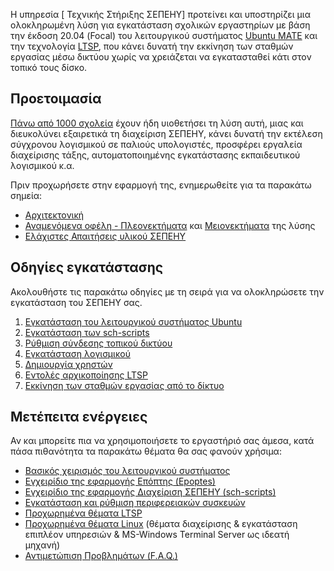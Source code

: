 Η υπηρεσία \[ Τεχνικής Στήριξης ΣΕΠΕΗΥ\] προτείνει και υποστηρίζει μια
ολοκληρωμένη λύση για εγκατάσταση σχολικών εργαστηρίων με βάση την
έκδοση 20.04 (Focal) του λειτουργικού συστήματος [Ubuntu
MATE](https://ubuntu-mate.org/) και την τεχνολογία
[LTSP](https://ltsp.org), που κάνει δυνατή την εκκίνηση των σταθμών
εργασίας μέσω δικτύου χωρίς να χρειάζεται να εγκατασταθεί κάτι στον
τοπικό τους δίσκο.

## Προετοιμασία

[Πάνω από 1000 σχολεία](Linux/LTSP/Προχωρημένα/Χάρτης "wikilink") έχουν
ήδη υιοθετήσει τη λύση αυτή, μιας και διευκολύνει εξαιρετικά τη
διαχείριση ΣΕΠΕΗΥ, κάνει δυνατή την εκτέλεση σύγχρονου
λογισμικού σε παλιούς υπολογιστές, προσφέρει εργαλεία
διαχείρισης τάξης, αυτοματοποιημένης εγκατάστασης εκπαιδευτικού
λογισμικού κ.α.

Πριν προχωρήσετε στην εφαρμογή της, ενημερωθείτε για τα παρακάτω σημεία:

  - [Αρχιτεκτονική](Linux/LTSP/Αρχιτεκτονική "wikilink")
  - [Αναμενόμενα οφέλη -
    Πλεονεκτήματα](Linux/LTSP/Πλεονεκτήματα "wikilink")
    και [Μειονεκτήματα](Linux/LTSP/Μειονεκτήματα "wikilink") της λύσης
  - [Ελάχιστες Απαιτήσεις υλικού
    ΣΕΠΕΗΥ](Linux/LTSP/Απαιτήσεις "wikilink")

## Οδηγίες εγκατάστασης

Ακολουθήστε τις παρακάτω οδηγίες με τη σειρά για να ολοκληρώσετε την
εγκατάσταση του ΣΕΠΕΗΥ σας.

1.  [Εγκατάσταση του λειτουργικού συστήματος
    Ubuntu](Linux/LTSP/Εγκατάσταση_Ubuntu "wikilink")
2.  [Εγκατάσταση των
    sch-scripts](Linux/LTSP/sch-scripts/Εγκατάσταση "wikilink")
3.  [Ρύθμιση σύνδεσης τοπικού
    δικτύου](Linux/LTSP/sch-scripts/Ρύθμιση_σύνδεσης_δικτύου "wikilink")
4.  [Εγκατάσταση
    λογισμικού](Linux/LTSP/Εγκατάσταση_λογισμικού "wikilink")
5.  [Δημιουργία
    χρηστών](Linux/LTSP/sch-scripts/Χρήστες/Δημιουργία_χρηστών "wikilink")
6.  [Εντολές αρχικοποίησης
    LTSP](Linux/LTSP/sch-scripts/Εντολές_LTSP "wikilink")
7.  [Εκκίνηση των σταθμών εργασίας από το
    δίκτυο](Linux/LTSP/Εκκίνηση_από_το_δίκτυο "wikilink")

## Μετέπειτα ενέργειες

Αν και μπορείτε πια να χρησιμοποιήσετε το εργαστήριό σας άμεσα, κατά
πάσα πιθανότητα τα παρακάτω θέματα θα σας φανούν χρήσιμα:

  - [Βασικός χειρισμός του λειτουργικού
    συστήματος](Linux/Ubuntu "wikilink")
  - [Εγχειρίδιο της εφαρμογής Επόπτης
    (Epoptes)](Linux/epoptes "wikilink")
  - [Εγχειρίδιο της εφαρμογής Διαχείριση ΣΕΠΕΗΥ
    (sch-scripts)](Linux/sch-scripts "wikilink")
  - [Εγκατάσταση και ρύθμιση περιφερειακών
    συσκευών](Linux/LTSP/Περιφερειακές_συσκευές "wikilink")
  - [Προχωρημένα θέματα LTSP](Linux/LTSP/Προχωρημένα "wikilink")
  - [Προχωρημένα θέματα Linux](Linux/Προχωρημένα "wikilink") (θέματα
    διαχείρισης & εγκατάσταση επιπλέον υπηρεσιών & MS-Windows
    Terminal Server ως ιδεατή μηχανή)
  - [Αντιμετώπιση Προβλημάτων (F.A.Q.)](Linux/LTSP/FAQ "wikilink")